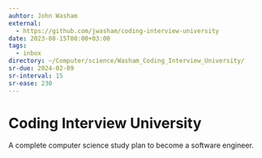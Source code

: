 ```yaml
---
auhtor: John Washam
external:
  - https://github.com/jwasham/coding-interview-university
date: 2023-08-15T00:00+03:00
tags:
  - inbox
directory: ~/Computer/science/Washam_Coding_Interview_University/
sr-due: 2024-02-09
sr-interval: 15
sr-ease: 230
---
```


# Coding Interview University

A complete computer science study plan to become a software engineer.
